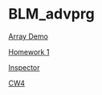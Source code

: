 # BLM_advprg

[Array Demo](https://dilaerbakan.github.io/BLM_advprg/Array%20modify_Dila.html)

[Homework 1](https://dilaerbakan.github.io/BLM_advprg/HW1_Courses.html)

[Inspector](https://dilaerbakan.github.io/BLM_advprg/inspector.html)

[CW4](https://dilaerbakan.github.io/BLM_advprg/index.html)
